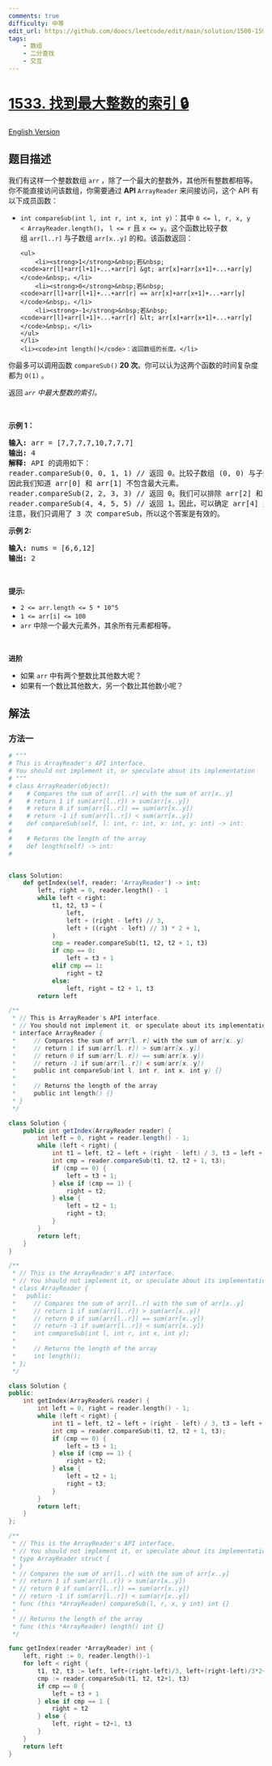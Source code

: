 ```yaml
---
comments: true
difficulty: 中等
edit_url: https://github.com/doocs/leetcode/edit/main/solution/1500-1599/1533.Find%20the%20Index%20of%20the%20Large%20Integer/README.md
tags:
    - 数组
    - 二分查找
    - 交互
---
```


# [1533. 找到最大整数的索引 🔒](https://leetcode.cn/problems/find-the-index-of-the-large-integer)

[English Version](/solution/1500-1599/1533.Find%20the%20Index%20of%20the%20Large%20Integer/README_EN.md)

## 题目描述

<!-- 这里写题目描述 -->

<p>我们有这样一个整数数组&nbsp;<code>arr</code>&nbsp;，除了一个最大的整数外，其他所有整数都相等。你不能直接访问该数组，你需要通过&nbsp;<strong>API</strong> <code>ArrayReader</code>&nbsp;来间接访问，这个 API&nbsp;有以下成员函数：</p>

<ul>
	<li><code>int compareSub(int l, int r, int x, int y)</code>：其中&nbsp;<code>0 &lt;= l, r, x, y &lt;&nbsp;ArrayReader.length()</code>，&nbsp;<code>l &lt;= r</code>&nbsp;且&nbsp;<code>x &lt;= y</code>。这个函数比较子数组&nbsp;<code>arr[l..r]</code>&nbsp;与子数组&nbsp;<code>arr[x..y]</code>&nbsp;的和。该函数返回：

    <ul>
    	<li><strong>1</strong>&nbsp;若&nbsp;<code>arr[l]+arr[l+1]+...+arr[r] &gt; arr[x]+arr[x+1]+...+arr[y]</code>&nbsp;。</li>
    	<li><strong>0</strong>&nbsp;若&nbsp;<code>arr[l]+arr[l+1]+...+arr[r] == arr[x]+arr[x+1]+...+arr[y]</code>&nbsp;。</li>
    	<li><strong>-1</strong>&nbsp;若&nbsp;<code>arr[l]+arr[l+1]+...+arr[r] &lt; arr[x]+arr[x+1]+...+arr[y]</code>&nbsp;。</li>
    </ul>
    </li>
    <li><code>int length()</code>：返回数组的长度。</li>

</ul>

<p>你最多可以调用函数&nbsp;<code>compareSub()</code>&nbsp;<strong>20 次</strong>。你可以认为这两个函数的时间复杂度都为&nbsp;<code>O(1)</code>&nbsp;。</p>

<p>返回<em>&nbsp;<code>arr</code>&nbsp;中最大整数的索引。</em></p>

<ul>
</ul>

<p>&nbsp;</p>

<p><strong>示例 1：</strong></p>

<pre>
<strong>输入:</strong> arr = [7,7,7,7,10,7,7,7]
<strong>输出:</strong> 4
<strong>解释:</strong> API 的调用如下：
reader.compareSub(0, 0, 1, 1) // 返回 0。比较子数组 (0, 0) 与子数组 (1, 1) （即比较 arr[0] 和 arr[1]）。
因此我们知道 arr[0] 和 arr[1] 不包含最大元素。
reader.compareSub(2, 2, 3, 3) // 返回 0。我们可以排除 arr[2] 和 arr[3]。
reader.compareSub(4, 4, 5, 5) // 返回 1。因此，可以确定 arr[4] 是数组中最大的元素。
注意，我们只调用了 3 次 compareSub，所以这个答案是有效的。
</pre>

<p><strong>示例 2:</strong></p>

<pre>
<strong>输入:</strong> nums = [6,6,12]
<strong>输出:</strong> 2
</pre>

<p>&nbsp;</p>

<p><strong>提示:</strong></p>

<ul>
	<li><code>2 &lt;= arr.length&nbsp;&lt;= 5 * 10^5</code></li>
	<li><code>1 &lt;= arr[i] &lt;= 100</code></li>
	<li><code>arr</code>&nbsp;中除一个最大元素外，其余所有元素都相等。</li>
</ul>

<p>&nbsp;</p>

<p><strong>进阶</strong></p>

<ul>
	<li>如果&nbsp;<code>arr</code>&nbsp;中有两个整数比其他数大呢？</li>
	<li>如果有一个数比其他数大，另一个数比其他数小呢？</li>
</ul>

## 解法

### 方法一

<!-- tabs:start -->

```python
# """
# This is ArrayReader's API interface.
# You should not implement it, or speculate about its implementation
# """
# class ArrayReader(object):
# 	 # Compares the sum of arr[l..r] with the sum of arr[x..y]
# 	 # return 1 if sum(arr[l..r]) > sum(arr[x..y])
# 	 # return 0 if sum(arr[l..r]) == sum(arr[x..y])
# 	 # return -1 if sum(arr[l..r]) < sum(arr[x..y])
#    def compareSub(self, l: int, r: int, x: int, y: int) -> int:
#
# 	 # Returns the length of the array
#    def length(self) -> int:
#


class Solution:
    def getIndex(self, reader: 'ArrayReader') -> int:
        left, right = 0, reader.length() - 1
        while left < right:
            t1, t2, t3 = (
                left,
                left + (right - left) // 3,
                left + ((right - left) // 3) * 2 + 1,
            )
            cmp = reader.compareSub(t1, t2, t2 + 1, t3)
            if cmp == 0:
                left = t3 + 1
            elif cmp == 1:
                right = t2
            else:
                left, right = t2 + 1, t3
        return left
```

```java
/**
 * // This is ArrayReader's API interface.
 * // You should not implement it, or speculate about its implementation
 * interface ArrayReader {
 *     // Compares the sum of arr[l..r] with the sum of arr[x..y]
 *     // return 1 if sum(arr[l..r]) > sum(arr[x..y])
 *     // return 0 if sum(arr[l..r]) == sum(arr[x..y])
 *     // return -1 if sum(arr[l..r]) < sum(arr[x..y])
 *     public int compareSub(int l, int r, int x, int y) {}
 *
 *     // Returns the length of the array
 *     public int length() {}
 * }
 */

class Solution {
    public int getIndex(ArrayReader reader) {
        int left = 0, right = reader.length() - 1;
        while (left < right) {
            int t1 = left, t2 = left + (right - left) / 3, t3 = left + (right - left) / 3 * 2 + 1;
            int cmp = reader.compareSub(t1, t2, t2 + 1, t3);
            if (cmp == 0) {
                left = t3 + 1;
            } else if (cmp == 1) {
                right = t2;
            } else {
                left = t2 + 1;
                right = t3;
            }
        }
        return left;
    }
}
```

```cpp
/**
 * // This is the ArrayReader's API interface.
 * // You should not implement it, or speculate about its implementation
 * class ArrayReader {
 *   public:
 *     // Compares the sum of arr[l..r] with the sum of arr[x..y]
 *     // return 1 if sum(arr[l..r]) > sum(arr[x..y])
 *     // return 0 if sum(arr[l..r]) == sum(arr[x..y])
 *     // return -1 if sum(arr[l..r]) < sum(arr[x..y])
 *     int compareSub(int l, int r, int x, int y);
 *
 *     // Returns the length of the array
 *     int length();
 * };
 */

class Solution {
public:
    int getIndex(ArrayReader& reader) {
        int left = 0, right = reader.length() - 1;
        while (left < right) {
            int t1 = left, t2 = left + (right - left) / 3, t3 = left + (right - left) / 3 * 2 + 1;
            int cmp = reader.compareSub(t1, t2, t2 + 1, t3);
            if (cmp == 0) {
                left = t3 + 1;
            } else if (cmp == 1) {
                right = t2;
            } else {
                left = t2 + 1;
                right = t3;
            }
        }
        return left;
    }
};
```

```go
/**
 * // This is the ArrayReader's API interface.
 * // You should not implement it, or speculate about its implementation
 * type ArrayReader struct {
 * }
 * // Compares the sum of arr[l..r] with the sum of arr[x..y]
 * // return 1 if sum(arr[l..r]) > sum(arr[x..y])
 * // return 0 if sum(arr[l..r]) == sum(arr[x..y])
 * // return -1 if sum(arr[l..r]) < sum(arr[x..y])
 * func (this *ArrayReader) compareSub(l, r, x, y int) int {}
 *
 * // Returns the length of the array
 * func (this *ArrayReader) length() int {}
 */

func getIndex(reader *ArrayReader) int {
	left, right := 0, reader.length()-1
	for left < right {
		t1, t2, t3 := left, left+(right-left)/3, left+(right-left)/3*2+1
		cmp := reader.compareSub(t1, t2, t2+1, t3)
		if cmp == 0 {
			left = t3 + 1
		} else if cmp == 1 {
			right = t2
		} else {
			left, right = t2+1, t3
		}
	}
	return left
}
```

<!-- tabs:end -->

<!-- end -->
